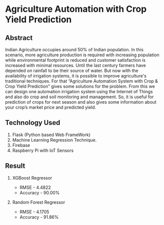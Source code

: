 # Agriculture Automation with Crop Yield Prediction

## Abstract

Indian Agriculture occupies around 50% of Indian population. In this scenario, more agriculture production is required with increasing population while environmental footprint is reduced and customer satisfaction is increased with minimal resources. Until the last century farmers have depended on rainfall to be their source of water. But now with the availability of irrigation systems, it is possible to improve agriculture's traditional techniques. For that “Agriculture Automation System with Crop & Crop Yield Prediction” gives some solutions for the problem. From this we can design one automation irrigation system using the Internet of Things and also do crop and soil monitoring and management. So, it is useful for prediction of crops for next season and also gives some information about your crop’s market price and predicted yield. 

## Technology Used

1. Flask (Python based Web FrameWork)
2. Machine Learning Regression Technique.
3. Firebase
4. Raspberry Pi with IoT Sensors 

## Result
 
1. XGBoost Regressor
   - RMSE - 4.4822
   - Accuracy - 90.00%

2. Random Forest Regressor
   - RMSE - 4.1705
   - Accuracy - 91.86%


